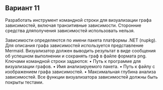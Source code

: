 ## Вариант 11
Разработать инструмент командной строки для визуализации графа зависимостей, включая транзитивные зависимости.
Сторонние средства дляполучения зависимостей использовать нельзя.

Зависимости определяются по имени пакета платформы .NET (nupkg). Для
описания графа зависимостей используется представление Mermaid.
Визуализатор должен выводить результат в виде сообщения об успешном
выполнении и сохранять граф в файле формата png.
Ключами командной строки задаются:
• Путь к программе для визуализации графов.
• Имя анализируемого пакета.
• Путь к файлу с изображением графа зависимостей.
• Максимальная глубина анализа зависимостей.
Все функции визуализатора зависимостей должны быть покрыты тестами.
